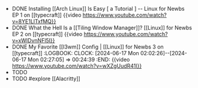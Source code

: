 - DONE Installing [[Arch Linux]] Is Easy [ a Tutorial ] -- Linux for Newbs EP 1 on [[typecraft]]
  {{video https://www.youtube.com/watch?v=8YE1LlTxfMQ}}
- DONE What the Hell Is a [[Tiling Window Manager]]? [[Linux]] for Newbs EP 2 on [[typecraft]]
  {{video https://www.youtube.com/watch?v=xWIDvnNFl5I}}
- DONE My Favorite [[I3wm]] Config | [[Linux]] for Newbs 3 on [[typecraft]]
  :LOGBOOK:
  CLOCK: [2024-06-17 Mon 02:02:26]--[2024-06-17 Mon 02:27:05] =>  00:24:39
  :END:
  {{video https://www.youtube.com/watch?v=wXZgUudR41I}}
- TODO
- TODO #explore [[Alacritty]]